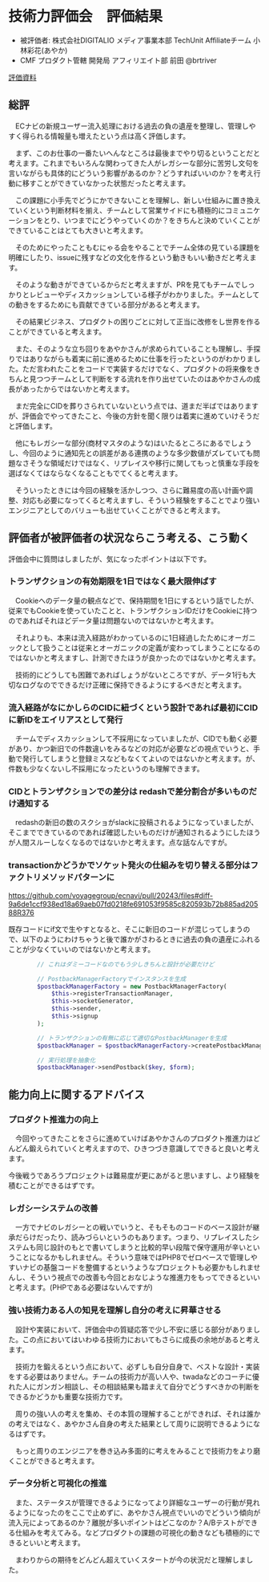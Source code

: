 # 技術力評価会　評価結果

* 被評価者: 株式会社DIGITALIO メディア事業本部 TechUnit Affiliateチーム 小林彩花(あやか) 
* CMF プロダクト管轄 開発局 アフィリエイト部 前田 @brtriver

[評価資料](https://github.com/voyagegroup/tech-assessment_2025/blob/main/2025-1st-half/digitalio_ayaka/digitalio-ayaka.md)

## 総評
　ECナビの新規ユーザー流入処理における過去の負の遺産を整理し、管理しやすく得られる情報量も増えたという点は高く評価します。

　まず、このお仕事の一番たいへんなところは最後までやり切るということだと考えます。これまでもいろんな関わってきた人がレガシーな部分に苦労し文句を言いながらも具体的にどういう影響があるのか？どうすればいいのか？を考え行動に移すことができていなかった状態だったと考えます。

　この課題に小手先でどうにかできないことを理解し、新しい仕組みに置き換えていくという判断材料を揃え、チームとして営業サイドにも積極的にコミュニケーションをとり、いつまでにどうやっていくのか？をきちんと決めていくことができていることはとても大きいと考えます。

　そのためにやったこともむにゃる会をやることでチーム全体の見ている課題を明確にしたり、issueに残すなどの文化を作るという動きもいい動きだと考えます。

 　そのような動きができているからだと考えますが、PRを見てもチームでしっかりとレビューやディスカッションしている様子がわかりました。チームとしての動きをするためにも貢献できている部分があると考えます。

　その結果ビジネス、プロダクトの困りごとに対して正当に改修をし世界を作ることができていると考えます。

　また、そのような立ち回りをあやかさんが求められていることも理解し、手探りではありながらも着実に前に進めるために仕事を行ったというのがわかりました。ただ言われたことをコードで実装するだけでなく、プロダクトの将来像をきちんと見つつチームとして判断をする流れを作り出せていたのはあやかさんの成長があったからではないかと考えます。

　まだ完全にCIDを葬りさられていないという点では、道まだ半ばではありますが、評価会でやってきたこと、今後の方針を聞く限りは着実に進めていけそうだと評価します。

　他にもレガシーな部分(商材マスタのような)はいたるところにあるでしょうし、今回のように通知先との誤差がある連携のような多少数値がズレていても問題なさそうな領域だけではなく、リプレイスや移行に関してもっと慎重な手段を選ばなくてはならなくなることもでてくると考えます。

　そういったときには今回の経験を活かしつつ、さらに難易度の高い計画や調整、対応も必要になってくると考えますし、そういう経験をすることでより強いエンジニアとしてのバリューも出せていくことができると考えます。

## 評価者が被評価者の状況ならこう考える、こう動く

評価会中に質問はしましたが、気になったポイントは以下です。

### トランザクションの有効期限を1日ではなく最大限伸ばす

　Cookieへのデータ量の観点などで、保持期間を1日にするという話でしたが、従来でもCookieを使っていたことと、トランザクションIDだけをCookieに持つのであればそれほどデータ量は問題ないのではないかと考えます。

　それよりも、本来は流入経路がわかっているのに1日経過したためにオーガニックとして扱うことは従来とオーガニックの定義が変わってしまうことになるのではないかと考えますし、計測できたほうが良かったのではないかと考えます。

　技術的にどうしても困難であればしょうがないところですが、データ1行も大切なログなのでできるだけ正確に保持できるようにするべきだと考えます。

### 流入経路がなにかしらのCIDに紐づくという設計であれば最初にCIDに新IDをエイリアスとして発行

　チームでディスカッションして不採用になっていましたが、CIDでも動く必要があり、かつ新旧での件数違いをみるなどの対応が必要などの視点でいうと、手動で発行してしまうと登録ミスなどもなくてよいのではないかと考えます。が、件数も少なくないし不採用になったというのも理解できます。

### CIDとトランザクションでの差分は redashで差分割合が多いものだけ通知する

　redashの新旧の数のスクショがslackに投稿されるようになっていましたが、そこまでできているのであれば確認したいものだけが通知されるようにしたほうが人間スルーしなくなるのではないかと考えます。点な話なんですが。

### transactionかどうかでソケット発火の仕組みを切り替える部分はファクトリメソッドパターンに

https://github.com/voyagegroup/ecnavi/pull/20243/files#diff-9a6de1ccf938ed18a69aeb07fd0218fe691053f9585c820593b72b885ad20588R376

既存コードにif文で生やすとなると、そこに新旧のコードが混じってしまうので、以下のようにわけちゃうと後で誰かがさわるときに過去の負の遺産にふれることが少なくていいのではないかと考えます。

```php
        // これはダミーコードなのでもう少しきちんと設計が必要だけど

        // PostbackManagerFactoryでインスタンスを生成
        $postbackManagerFactory = new PostbackManagerFactory(
            $this->registerTransactionManager,
            $this->socketGenerator,
            $this->sender,
            $this->signup
        );

        // トランザクションの有無に応じて適切なPostbackManagerを生成
        $postbackManager = $postbackManagerFactory->createPostbackManager();

        // 実行処理を抽象化
        $postbackManager->sendPostback($key, $form);
```

## 能力向上に関するアドバイス

### プロダクト推進力の向上
　今回やってきたことをさらに進めていけばあやかさんのプロダクト推進力はどんどん鍛えられていくと考えますので、ひきつづき意識してできると良いと考えます。

 今後戦うであろうプロジェクトは難易度が更にあがると思いますし、より経験を積むことができるはずです。

### レガシーシステムの改善
　一方でナビのレガシーとの戦いでいうと、そもそものコードのベース設計が継承だらけだったり、読みづらいというのもあります。つまり、リプレイスしたシステムも同じ設計のもとで書いてしまうと比較的早い段階で保守運用が辛いということになるかもしれません。そういう意味ではPHP8でゼロベースで管理しやすいナビの基盤コードを整備するというようなプロジェクトも必要かもしれませんし、そういう視点での改善も今回とおなじような推進力をもってできるといいと考えます。(PHPである必要はないんですが)

### 強い技術力ある人の知見を理解し自分の考えに昇華させる

 　設計や実装において、評価会中の質疑応答で少し不安に感じる部分がありました。この点においてはいわゆる技術力においてもさらに成長の余地があると考えます。

 　技術力を鍛えるという点において、必ずしも自分自身で、ベストな設計・実装をする必要はありません。チームの技術力が高い人や、twadaなどのコーチに優れた人にガンガン相談し、その相談結果も踏まえて自分でどうすべきかの判断をできるかどうかも重要な技術力です。

 　周りの強い人の考えを集め、その本質の理解することができれば、それは誰かの考えではなく、あやかさん自身の考えた結果として周りに説明できるようになるはずです。

 　もっと周りのエンジニアを巻き込み多面的に考えをみることで技術力をより磨くことができると考えます。

### データ分析と可視化の推進
　また、ステータスが管理できるようになってより詳細なユーザーの行動が見れるようになったのをここで止めずに、あやかさん視点でいいのでどういう傾向が流入元によってあるのか？離脱が多いポイントはどこなのか？A/Bテストができる仕組みを考えてみる。などプロダクトの課題の可視化の動きなども積極的にできるといいと考えます。

　まわりからの期待をどんどん超えていくスタートが今の状況だと理解しました。
